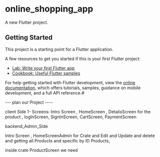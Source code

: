 # online_shopping_app

A new Flutter project.

## Getting Started

This project is a starting point for a Flutter application.

A few resources to get you started if this is your first Flutter project:

- [Lab: Write your first Flutter app](https://docs.flutter.dev/get-started/codelab)
- [Cookbook: Useful Flutter samples](https://docs.flutter.dev/cookbook)

For help getting started with Flutter development, view the
[online documentation](https://docs.flutter.dev/), which offers tutorials,
samples, guidance on mobile development, and a full API reference.#

--- plan our Project ----

client Side
1- Screens: Intro Screen , HomeScreen , DetalisScreen for the product , logInScreen, SignInScreen,
CartScreen, PaymentScreen

backend_Admin_Side

Intro Screen ,
HomeScreenAdmin for Crate and Edit and Update and delete and getting all Products and specific by ID
Products,

inside crate ProductScreen we need 




 
